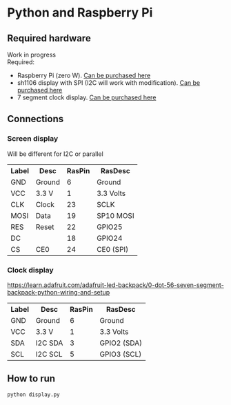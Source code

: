 # Python and Raspberry Pi
## Required hardware
Work in progress <br>
Required:<br>
<ul>
<li>Raspberry Pi (zero W). <a href=https://www.adafruit.com/product/3400>Can be purchased here</a></li>
<li>sh1106 display with SPI (I2C will work with modification). <a href=https://www.amazon.com/gp/product/B01N1LZT8L/>Can be purchased here</a></li>
<li>7 segment clock display. <a href=https://www.adafruit.com/product/3400>Can be purchased here</a></ul>
</ul>

## Connections

### Screen display
Will be different for I2C or parallel
<table>
<tr><th>Label</th><th>Desc</th><th>RasPin</th><th>RasDesc</th></tr>
<tr><td>GND</td><td>Ground</td><td>6</td><td>Ground</td></tr>
<tr><td>VCC</td><td>3.3 V</td><td>1</td><td>3.3 Volts</td></tr>
<tr><td>CLK</td><td>Clock</td><td>23</td><td>SCLK</td></tr>
<tr><td>MOSI</td><td>Data</td><td>19</td><td>SP10 MOSI</td></tr>
<tr><td>RES</td><td>Reset</td><td>22</td><td>GPIO25</td></tr>
<tr><td>DC</td><td></td><td>18</td><td>GPIO24</td></tr>
<tr><td>CS</td><td>CE0</td><td>24</td><td>CE0 (SPI)</td></tr>
</table>

### Clock display
https://learn.adafruit.com/adafruit-led-backpack/0-dot-56-seven-segment-backpack-python-wiring-and-setup
<table>
<tr><th>Label</th><th>Desc</th><th>RasPin</th><th>RasDesc</th></tr>
<tr><td>GND</td><td>Ground</td><td>6</td><td>Ground</td></tr>
<tr><td>VCC</td><td>3.3 V</td><td>1</td><td>3.3 Volts</td></tr>
<tr><td>SDA</td><td>I2C SDA</td><td>3</td><td>GPIO2 (SDA)</td></tr>
<tr><td>SCL</td><td>I2C SCL</td><td>5</td><td>GPIO3 (SCL)</td></tr>
</table>

## How to run
`python display.py`

